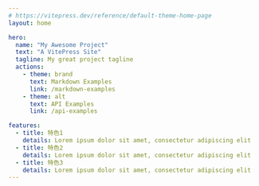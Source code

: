 ```yaml
---
# https://vitepress.dev/reference/default-theme-home-page
layout: home

hero:
  name: "My Awesome Project"
  text: "A VitePress Site"
  tagline: My great project tagline
  actions:
    - theme: brand
      text: Markdown Examples
      link: /markdown-examples
    - theme: alt
      text: API Examples
      link: /api-examples

features:
  - title: 特色1
    details: Lorem ipsum dolor sit amet, consectetur adipiscing elit
  - title: 特色2
    details: Lorem ipsum dolor sit amet, consectetur adipiscing elit
  - title: 特色3
    details: Lorem ipsum dolor sit amet, consectetur adipiscing elit
---
```


